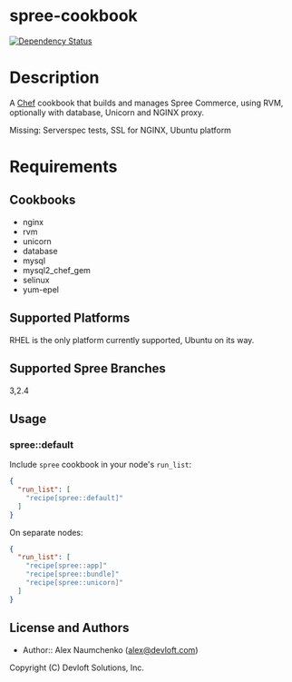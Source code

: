 # spree-cookbook

[![Dependency Status](https://gemnasium.com/devloft/spree.svg)](https://gemnasium.com/devloft/spree)

Description
===========
A [Chef](http://getchef.com/) cookbook that builds and manages Spree Commerce, using RVM, optionally with database, Unicorn and NGINX proxy.

Missing: Serverspec tests, SSL for NGINX, Ubuntu platform

Requirements
===========

Cookbooks
---------
* nginx
* rvm
* unicorn
* database
* mysql
* mysql2_chef_gem
* selinux
* yum-epel

## Supported Platforms

RHEL is the only platform currently supported, Ubuntu on its way.

## Supported Spree Branches

3,2.4

## Usage

### spree::default

Include `spree` cookbook in your node's `run_list`:

```json
{
  "run_list": [
    "recipe[spree::default]"
  ]
}
```

On separate nodes:

```json
{
  "run_list": [
    "recipe[spree::app]"
    "recipe[spree::bundle]"
    "recipe[spree::unicorn]"
  ]
}
```
## License and Authors

 - Author:: Alex Naumchenko (<alex@devloft.com>)

Copyright (C) Devloft Solutions, Inc.
